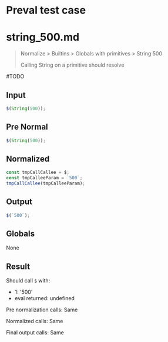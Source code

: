 # Preval test case

# string_500.md

> Normalize > Builtins > Globals with primitives > String 500
>
> Calling String on a primitive should resolve

#TODO

## Input

`````js filename=intro
$(String(500));
`````

## Pre Normal

`````js filename=intro
$(String(500));
`````

## Normalized

`````js filename=intro
const tmpCallCallee = $;
const tmpCalleeParam = `500`;
tmpCallCallee(tmpCalleeParam);
`````

## Output

`````js filename=intro
$(`500`);
`````

## Globals

None

## Result

Should call `$` with:
 - 1: '500'
 - eval returned: undefined

Pre normalization calls: Same

Normalized calls: Same

Final output calls: Same
